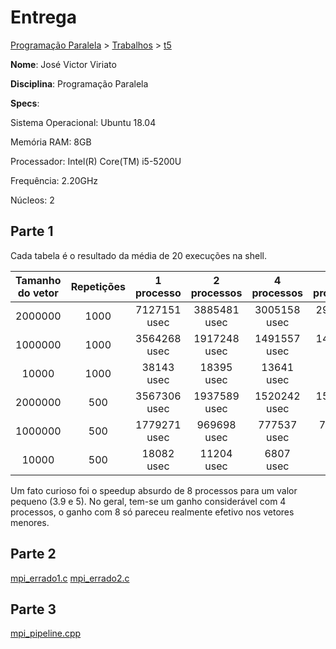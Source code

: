 # Entrega
[Programação Paralela](https://github.com/jviriato/elc139-2019a) > [Trabalhos](trabalhos) > [t5](/trabalhos/t5)

**Nome**: José Victor Viriato

**Disciplina**: Programação Paralela

**Specs**:

Sistema Operacional: Ubuntu 18.04

Memória RAM: 8GB

Processador: Intel(R) Core(TM) i5-5200U

Frequência: 2.20GHz

Núcleos: 2

## Parte 1

Cada tabela é o resultado da média de 20 execuções na shell.

| Tamanho do vetor | Repetições |  1 processo  |  2 processos |  4 processos |  8 processos | Speedup 2 | Speedup 4 | Speedup 8 |
|:----------------:|:----------:|:------------:|:------------:|:------------:|:------------:|:---------:|:---------:|:---------:|
|      2000000     |    1000    | 7127151 usec | 3885481 usec | 3005158 usec | 2994674 usec |    1.83   |    2.37   |    2.38   |
|      1000000     |    1000    | 3564268 usec | 1917248 usec | 1491557 usec | 1480358 usec |    1.85   |    2.38   |    2.40   |
|       10000      |    1000    |  38143 usec  |  18395 usec  |  13641 usec  |   9713 usec  |    2.07   |    2.79   |    3.9    |
|      2000000     |     500    | 3567306 usec | 1937589 usec | 1520242 usec | 1500875 usec |    1.84   |    2.34   |    2.37   |
|      1000000     |     500    | 1779271 usec |  969698 usec |  777537 usec |  726926 usec |    1.83   |    2.28   |    2.44   |
|       10000      |     500    |  18082 usec  |  11204 usec  |   6807 usec  |   3560 usec  |    1.61   |    2.65   |     5     |

Um fato curioso foi o speedup absurdo de 8 processos para um valor pequeno (3.9 e 5). No geral, tem-se um ganho considerável com 4 processos, o ganho com 8 só pareceu realmente efetivo nos vetores menores.

## Parte 2

[mpi_errado1.c](mpi_errado1.c)
[mpi_errado2.c](mpi_errado2.c)


## Parte 3

[mpi_pipeline.cpp](mpi_pipeline.cpp)
